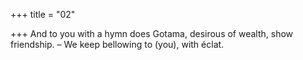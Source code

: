 +++
title = "02"

+++
And to you with a hymn does Gotama, desirous of wealth, show  friendship.
– We keep bellowing to (you), with éclat.